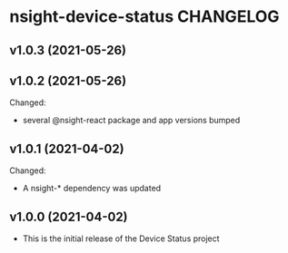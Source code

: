 # nsight-device-status CHANGELOG

## v1.0.3 (2021-05-26)

## v1.0.2 (2021-05-26)

Changed:

- several @nsight-react package and app versions bumped

## v1.0.1 (2021-04-02)

Changed:

- A nsight-\* dependency was updated

## v1.0.0 (2021-04-02)

- This is the initial release of the Device Status project
